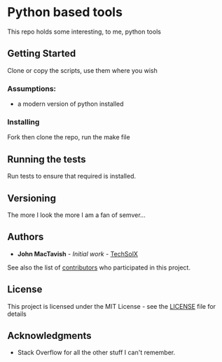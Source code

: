 # Python based tools

This repo holds some interesting, to me, python tools

## Getting Started

Clone or copy the scripts, use them where you wish

### Assumptions:
* a modern version of python installed


### Installing

Fork then clone the repo, run the make file

## Running the tests

Run tests to ensure that required is installed.

## Versioning

The more I look the more I am a fan of semver...

## Authors

* **John MacTavish** - *Initial work* -
[TechSolX](https://github.com/techsolx)

See also the list of
[contributors](techsolx/python-tools/graphs/master)
who participated in this project.

## License

This project is licensed under the MIT License - see the
[LICENSE](LICENSE) file for details

## Acknowledgments

* Stack Overflow for all the other stuff I can't remember.

